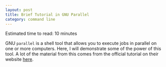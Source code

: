```yaml
---
layout: post
title: Brief Tutorial in GNU Parallel
category: command line
---
```


Estimated time to read: 10 minutes

GNU `parallel` is a shell tool that allows you to execute jobs in parallel on one
or more computers. Here, I will demonstrate some of the power of this tool. A
lot of the material from this comes from the official tutorial on their website
[here](http://www.gnu.org/software/parallel/parallel_tutorial.html).


